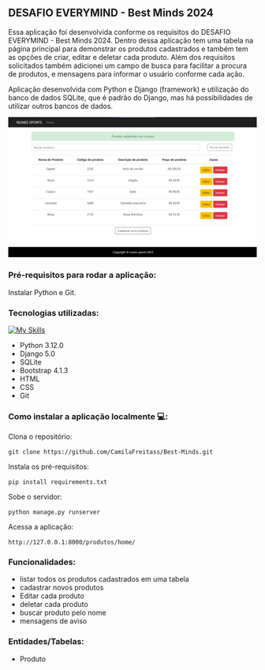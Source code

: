## DESAFIO EVERYMIND - Best Minds 2024

Essa aplicação foi desenvolvida conforme os requisitos do DESAFIO EVERYMIND - Best Minds 2024. Dentro dessa aplicação tem uma tabela na página principal para demonstrar os produtos cadastrados e também tem as opções de criar, editar e deletar cada produto. Além dos requisitos solicitados também adicionei um campo de busca para facilitar a procura de produtos, e mensagens para informar o usuário conforme cada ação. 

Aplicação desenvolvida com Python e Django (framework) e utilização do banco de dados SQLite, que é padrão do Django, mas há possibilidades de utilizar outros bancos de dados. 

![Alt text](image-2.png)

### Pré-requisitos para rodar a aplicação:

Instalar Python e Git.

### Tecnologias utilizadas:

[![My Skills](https://skillicons.dev/icons?i=py,django,sqlite,bootstrap,html,css,git)](https://skillicons.dev)

* Python 3.12.0
* Django 5.0
* SQLite 
* Bootstrap 4.1.3
* HTML 
* CSS 
* Git

### Como instalar a aplicação localmente 💻:

Clona o repositório:
```
git clone https://github.com/CamilaFreitass/Best-Minds.git
```
Instala os pré-requisitos:
```
pip install requirements.txt
```
Sobe o servidor:
```
python manage.py runserver
```
Acessa a aplicação:
```
http://127.0.0.1:8000/produtos/home/
```

### Funcionalidades:

* listar todos os produtos cadastrados em uma tabela
* cadastrar novos produtos
* Editar cada produto
* deletar cada produto 
* buscar produto pelo nome
* mensagens de aviso

### Entidades/Tabelas: 

* Produto
